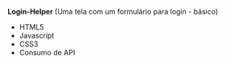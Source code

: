 **Login-Helper** (Uma tela com um formulário para login - básico)

- HTML5
- Javascript
- CSS3
- Consumo de API